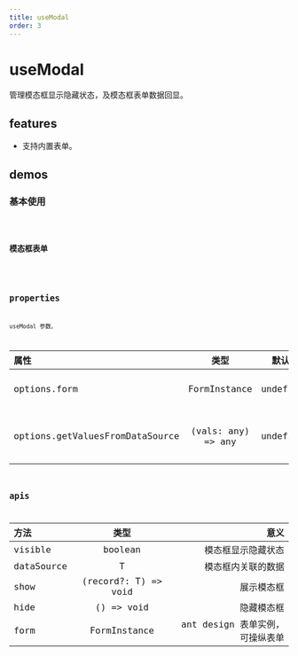```yaml
---
title: useModal
order: 3
---
```


# useModal

管理模态框显示隐藏状态，及模态框表单数据回显。

## features

- 支持内置表单。

## demos

### 基本使用

<code src="./use-modal/basic/index.tsx" />

### 模态框表单

<code src="./use-modal/form/index.tsx" />

## properties

useModal 参数。

| 属性 | 类型 | 默认值 | 意义 |
| :-- | :-: | :-: | --: |
| options.form | FormInstance | undefined | ant design 表单实例，可操纵表单 |
| options.getValuesFromDataSource | (vals: any) => any | undefiend | 从 dataSource 获取注入表单的值 |

## apis

| 方法       |         类型         |                            意义 |
| :--------- | :------------------: | ------------------------------: |
| visible    |       boolean        |              模态框显示隐藏状态 |
| dataSource |          T           |              模态框内关联的数据 |
| show       | (record?: T) => void |                      展示模态框 |
| hide       |      () => void      |                      隐藏模态框 |
| form       |     FormInstance     | ant design 表单实例，可操纵表单 |
